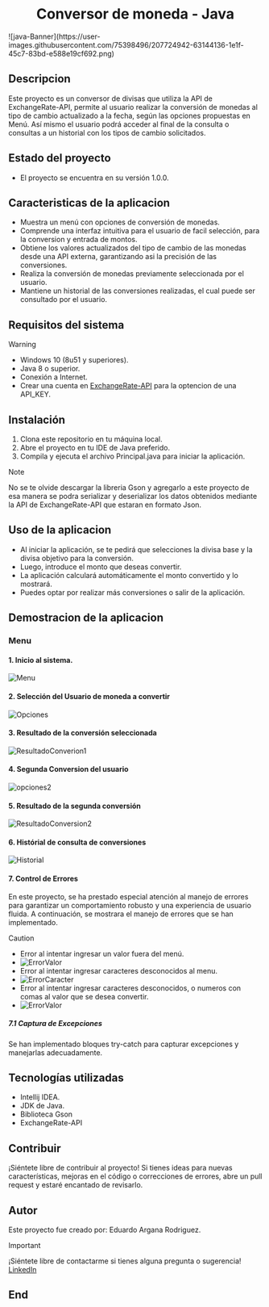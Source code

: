 <h1 align="center"> Conversor de moneda - Java</h1>
![java-Banner](https://user-images.githubusercontent.com/75398496/207724942-63144136-1e1f-45c7-83bd-e588e19cf692.png)

## Descripcion
Este proyecto es un conversor de divisas que utiliza la API de ExchangeRate-API, permite al usuario realizar la conversión de monedas al tipo de cambio actualizado a la fecha, según las opciones propuestas en Menú. Así mismo el usuario podrá acceder al final de la consulta o consultas a un historial con los tipos de cambio solicitados.
## Estado del proyecto
- El proyecto se encuentra en su versión 1.0.0.

## Caracteristicas de la aplicacion
- Muestra un menú con opciones de conversión de monedas.
- Comprende una interfaz intuitiva para el usuario de facil selección, para la conversion y entrada de montos.
- Obtiene los valores actualizados del tipo de cambio de las monedas desde una API externa, garantizando asi la precisión de las conversiones.
- Realiza la conversión de monedas previamente seleccionada por el usuario.
- Mantiene un historial de las conversiones realizadas, el cual puede ser consultado por el usuario.

## Requisitos del sistema
>[!WARNING]
>- Windows 10 (8u51 y superiores).
>- Java 8 o superior.
>- Conexión a Internet.
>-  Crear una cuenta en [ExchangeRate-API][1] para la optencion de una API_KEY.

## Instalación
1. Clona este repositorio en tu máquina local.
2. Abre el proyecto en tu IDE de Java preferido.
3. Compila y ejecuta el archivo Principal.java para iniciar la aplicación.

>[!NOTE]
>No se te olvide descargar la libreria Gson y agregarlo a este proyecto de esa manera se podra serializar y deserializar los datos obtenidos mediante la API de ExchangeRate-API que estaran en formato Json.

## Uso de la aplicacion
- Al iniciar la aplicación, se te pedirá que selecciones la divisa base y la divisa objetivo para la conversión.
- Luego, introduce el monto que deseas convertir.
- La aplicación calculará automáticamente el monto convertido y lo mostrará.
- Puedes optar por realizar más conversiones o salir de la aplicación.

## Demostracion de la aplicacion
### Menu
#### 1.  Inicio al sistema.
![Menu](https://github.com/edy-git/conversor-de-moneda/blob/main/img/01-menu.png?raw=true)
#### 2. Selección del Usuario de moneda a convertir
![Opciones](https://github.com/edy-git/conversor-de-moneda/blob/main/img/02-opciones-consulta1.png?raw=true)
#### 3. Resultado de la conversión seleccionada
![ResultadoConverion1](https://github.com/edy-git/conversor-de-moneda/blob/main/img/03-resultado-consulta.png?raw=true)
#### 4. Segunda Conversion del usuario
![opciones2](https://github.com/edy-git/conversor-de-moneda/blob/main/img/04-opciones-consulta2.png?raw=true)
#### 5. Resultado de la segunda conversión
![ResultadoConversion2](https://github.com/edy-git/conversor-de-moneda/blob/main/img/05-resultado-consulta2.png?raw=true)
#### 6. Histórial de consulta de conversiones
![Historial](https://github.com/edy-git/conversor-de-moneda/blob/main/img/06-historial-consultas-despedida.png?raw=true)
#### 7. Control de Errores
En este proyecto, se ha prestado especial atención al manejo de errores para garantizar un comportamiento robusto y una experiencia de usuario fluida. A continuación, se mostrara el manejo de errores que se han implementado.

>[!CAUTION]
>- Error al intentar ingresar un valor fuera del menú.
>- ![ErrorValor](https://github.com/edy-git/conversor-de-moneda/blob/main/img/07-manejo-exception.png?raw=true)
>- Error al intentar ingresar caracteres desconocidos al menu.
>- ![ErrorCaracter](https://github.com/edy-git/conversor-de-moneda/blob/main/img/08-manejo-exception1.png?raw=true)
>- Error al intentar ingresar caracteres desconocidos, o numeros con comas al valor que se desea convertir.
>- ![ErrorValor](https://github.com/edy-git/conversor-de-moneda/blob/main/img/09-manejo-exception2.png?raw=true)

##### 7.1 Captura de Excepciones
Se han implementado bloques try-catch para capturar excepciones y manejarlas adecuadamente.

## Tecnologías utilizadas
- Intellij IDEA.
- JDK de Java.
- Biblioteca Gson
- ExchangeRate-API

## Contribuir
¡Siéntete libre de contribuir al proyecto! Si tienes ideas para nuevas características, mejoras en el código o correcciones de errores, abre un pull request y estaré encantado de revisarlo.

## Autor
Este proyecto fue creado por: Eduardo Argana Rodriguez.

>[!IMPORTANT]
>¡Siéntete libre de contactarme si tienes alguna pregunta o sugerencia!
>[LinkedIn][2]

## End
[1]: https://www.exchangerate-api.com/ "ExchangeRate-API"
[2]: https://www.linkedin.com/in/eduardo-argana-igs/ "LinkedIn"

